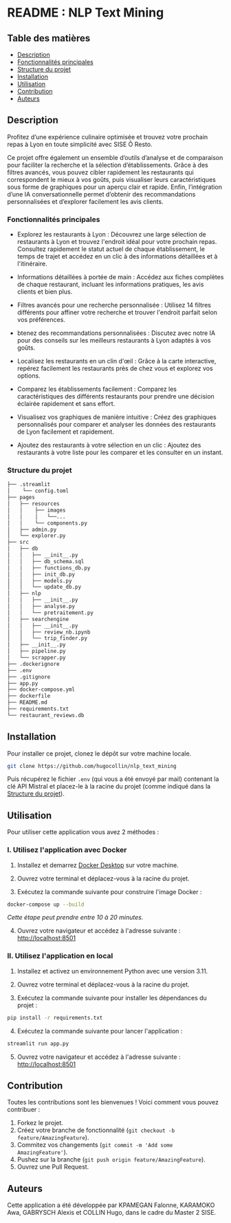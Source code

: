 # README : NLP Text Mining

## Table des matières
- [Description](#description)
- [Fonctionnalités principales](#fonctionnalités-principales)
- [Structure du projet](#structure-du-projet)
- [Installation](#installation)
- [Utilisation](#utilisation)
- [Contribution](#contribution)
- [Auteurs](#auteurs)

## Description

Profitez d’une expérience culinaire optimisée et trouvez votre prochain repas à Lyon en toute simplicité avec SISE Ô Resto.

Ce projet offre également un ensemble d’outils d’analyse et de comparaison pour faciliter la recherche et la sélection d’établissements. Grâce à des filtres avancés, vous pouvez cibler rapidement les restaurants qui correspondent le mieux à vos goûts, puis visualiser leurs caractéristiques sous forme de graphiques pour un aperçu clair et rapide. Enfin, l’intégration d’une IA conversationnelle permet d’obtenir des recommandations personnalisées et d’explorer facilement les avis clients.

### Fonctionnalités principales

- Explorez les restaurants à Lyon : Découvrez une large sélection de restaurants à Lyon et trouvez l'endroit idéal pour votre prochain repas. Consultez rapidement le statut actuel de chaque établissement, le temps de trajet et accédez en un clic à des informations détaillées et à l'itinéraire.

- Informations détaillées à portée de main : Accédez aux fiches complètes de chaque restaurant, incluant les informations pratiques, les avis clients et bien plus.

- Filtres avancés pour une recherche personnalisée : Utilisez 14 filtres différents pour affiner votre recherche et trouver l'endroit parfait selon vos préférences.

- btenez des recommandations personnalisées : Discutez avec notre IA pour des conseils sur les meilleurs restaurants à Lyon adaptés à vos goûts.

- Localisez les restaurants en un clin d'œil : Grâce à la carte interactive, repérez facilement les restaurants près de chez vous et explorez vos options.

- Comparez les établissements facilement : Comparez les caractéristiques des différents restaurants pour prendre une décision éclairée rapidement et sans effort.

- Visualisez vos graphiques de manière intuitive : Créez des graphiques personnalisés pour comparer et analyser les données des restaurants de Lyon facilement et rapidement.

- Ajoutez des restaurants à votre sélection en un clic : Ajoutez des restaurants à votre liste pour les comparer et les consulter en un instant.

### Structure du projet

```bash
├── .streamlit
│    └── config.toml
├── pages
│   ├── resources
│   │    ├── images
│   │    │   └──...
│   │    └── components.py
│   ├── admin.py
│   └── explorer.py   
├── src
│   ├── db
│   │   ├── __init__.py
│   │   ├── db_schema.sql
│   │   ├── functions_db.py
│   │   ├── init_db.py
│   │   ├── models.py
│   │   └── update_db.py
│   ├── nlp
│   │   ├── __init__.py
│   │   ├── analyse.py
│   │   └── pretraitement.py
│   ├── searchengine
│   │   ├── __init__.py
│   │   ├── review_nb.ipynb
│   │   └── trip_finder.py
│   ├── __init__.py
│   ├── pipeline.py
│   └── scrapper.py
├── .dockerignore
├── .env
├── .gitignore
├── app.py
├── docker-compose.yml
├── dockerfile
├── README.md
├── requirements.txt
└── restaurant_reviews.db
```

## Installation

Pour installer ce projet, clonez le dépôt sur votre machine locale. 

```bash
git clone https://github.com/hugocollin/nlp_text_mining
```

Puis récupérez le fichier `.env` (qui vous a été envoyé par mail) contenant la clé API Mistral et placez-le à la racine du projet (comme indiqué dans la [Structure du projet](#structure-du-projet)).

## Utilisation

Pour utiliser cette application vous avez 2 méthodes :

### I. Utilisez l'application avec Docker

1. Installez et demarrez [Docker Desktop](https://www.docker.com/products/docker-desktop/) sur votre machine.

2. Ouvrez votre terminal et déplacez-vous à la racine du projet.

3. Exécutez la commande suivante pour construire l'image Docker :

```bash
docker-compose up --build
```
*Cette étape peut prendre entre 10 à 20 minutes.*

4. Ouvrez votre navigateur et accédez à l'adresse suivante : [http://localhost:8501](http://localhost:8501)

### II. Utilisez l'application en local

1. Installez et activez un environnement Python avec une version 3.11.

2. Ouvrez votre terminal et déplacez-vous à la racine du projet.

3. Exécutez la commande suivante pour installer les dépendances du projet :

```bash
pip install -r requirements.txt
```

4. Exécutez la commande suivante pour lancer l'application :

```bash
streamlit run app.py
```

5. Ouvrez votre navigateur et accédez à l'adresse suivante : [http://localhost:8501](http://localhost:8501)

## Contribution

Toutes les contributions sont les bienvenues ! Voici comment vous pouvez contribuer :

1. Forkez le projet.
2. Créez votre branche de fonctionnalité  (`git checkout -b feature/AmazingFeature`).
3. Commitez vos changements (`git commit -m 'Add some AmazingFeature'`).
4. Pushez sur la branche (`git push origin feature/AmazingFeature`).
5. Ouvrez une Pull Request. 

## Auteurs

Cette application a été développée par KPAMEGAN Falonne, KARAMOKO Awa, GABRYSCH Alexis et COLLIN Hugo, dans le cadre du Master 2 SISE.